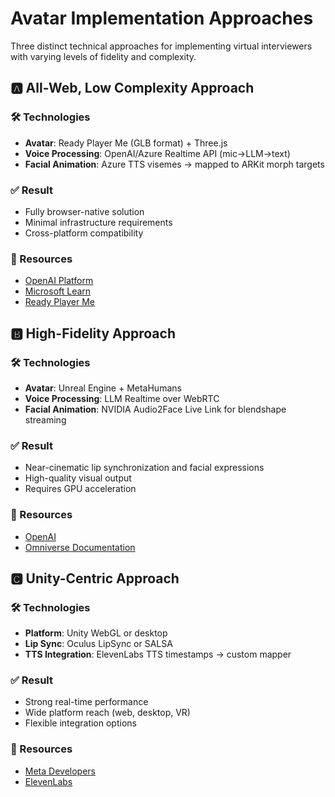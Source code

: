 # Avatar Implementation Approaches

Three distinct technical approaches for implementing virtual interviewers with varying levels of fidelity and complexity.

## 🅰️ All-Web, Low Complexity Approach

### 🛠️ Technologies
- **Avatar**: Ready Player Me (GLB format) + Three.js
- **Voice Processing**: OpenAI/Azure Realtime API (mic→LLM→text)
- **Facial Animation**: Azure TTS visemes → mapped to ARKit morph targets

### ✅ Result
- Fully browser-native solution
- Minimal infrastructure requirements
- Cross-platform compatibility

### 🔗 Resources
- [OpenAI Platform](https://platform.openai.com)
- [Microsoft Learn](https://learn.microsoft.com)
- [Ready Player Me](https://readyplayer.me)

## 🅱️ High-Fidelity Approach

### 🛠️ Technologies
- **Avatar**: Unreal Engine + MetaHumans
- **Voice Processing**: LLM Realtime over WebRTC
- **Facial Animation**: NVIDIA Audio2Face Live Link for blendshape streaming

### ✅ Result
- Near-cinematic lip synchronization and facial expressions
- High-quality visual output
- Requires GPU acceleration

### 🔗 Resources
- [OpenAI](https://openai.com)
- [Omniverse Documentation](https://docs.omniverse.nvidia.com)

## 🅲️ Unity-Centric Approach

### 🛠️ Technologies
- **Platform**: Unity WebGL or desktop
- **Lip Sync**: Oculus LipSync or SALSA
- **TTS Integration**: ElevenLabs TTS timestamps → custom mapper

### ✅ Result
- Strong real-time performance
- Wide platform reach (web, desktop, VR)
- Flexible integration options

### 🔗 Resources
- [Meta Developers](https://developers.facebook.com)
- [ElevenLabs](https://elevenlabs.io)
